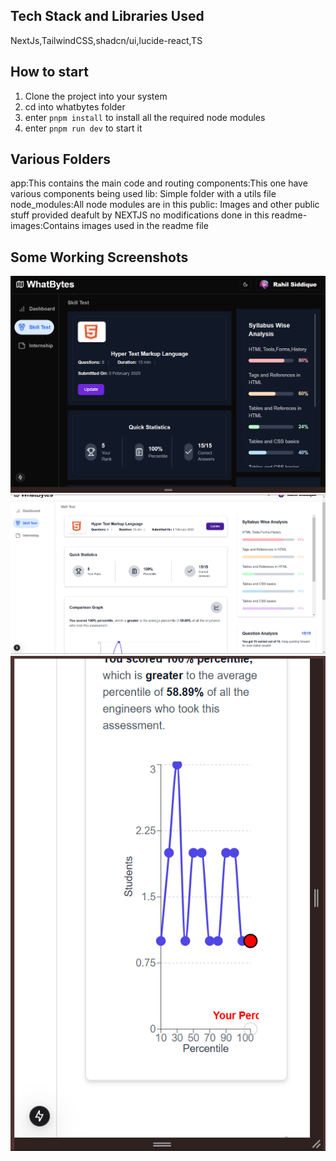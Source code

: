 ## Tech Stack and Libraries Used

NextJs,TailwindCSS,shadcn/ui,lucide-react,TS

## How to start

1. Clone the project into your system
2. cd into whatbytes folder
3. enter `pnpm install` to install all the required node modules
4. enter `pnpm run dev` to start it

## Various Folders

app:This contains the main code and routing
components:This one have various components being used
lib: Simple folder with a utils file
node_modules:All node modules are in this
public: Images and other public stuff provided deafult by NEXTJS no modifications done in this
readme-images:Contains images used in the readme file

## Some Working Screenshots

![alt text](./readme-images/image-2.png)
![alt text](./readme-images/image-1.png)
![alt text](./readme-images/image.png)
